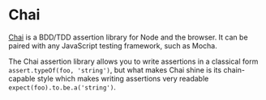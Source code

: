 # Chai

[Chai](http://chaijs.com/) is a BDD/TDD assertion library for Node and the browser. It can be paired with any JavaScript testing framework, such as Mocha.

The Chai assertion library allows you to write assertions in a classical form `assert.typeOf(foo, 'string')`, but what makes Chai shine is its chain-capable style which makes writing assertions very readable `expect(foo).to.be.a('string')`.
